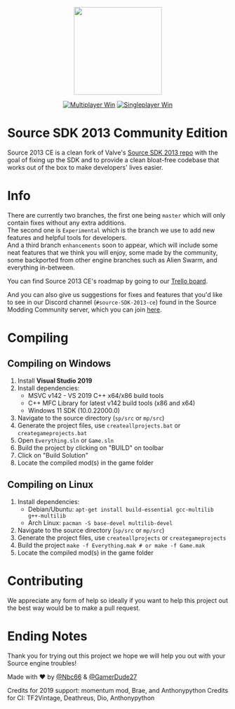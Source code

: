 <p align="center">
  <img src=".assets/sdk2013ce.png" width="200" height="200">
</p>

<div align="center">

 <a href="">[![Multiplayer Win](https://github.com/Nbc66/source-sdk-2013-ce/actions/workflows/MP_windows.yml/badge.svg)](https://github.com/Nbc66/source-sdk-2013-ce/actions/workflows/MP_windows.yml)</a>
<a href="">[![Singleplayer Win](https://github.com/Nbc66/source-sdk-2013-ce/actions/workflows/SP_windows.yml/badge.svg)](https://github.com/Nbc66/source-sdk-2013-ce/actions/workflows/SP_windows.yml)</a>

</div>

# Source SDK 2013 Community Edition
Source 2013 CE is a clean fork of Valve's [Source SDK 2013 repo](https://github.com/valveSoftware/source-sdk-2013) 
with the goal of fixing up the SDK and to provide a clean bloat-free codebase that works out of the box to make developers' lives easier.

# Info
There are currently two branches, the first one being `master` which will only contain fixes without any extra additions.</br>
The second one is `Experimental` which is the branch we use to add new features and helpful tools for developers.</br>
And a third branch `enhancements` soon to appear, which will include some neat features that we think you will enjoy, 
some made by the community, some backported from other engine branches such as Alien Swarm, and everything in-between.

You can find Source 2013 CE's roadmap by going to our [Trello board](https://trello.com/b/MOxQ2iai/source-sdk-2013-community-edition).

And you can also give us suggestions for fixes and features that you'd like to see in our Discord channel (`#source-SDK-2013-ce`) found in the 
Source Modding Community server, which you can join [here](https://discord.gg/BD6WpY5).

# Compiling

## Compiling on Windows
1. Install **Visual Studio 2019**
2. Install dependencies:
	- MSVC v142 - VS 2019 C++ x64/x86 build tools
	- C++ MFC Library for latest v142 build tools (x86 and x64)
	- Windows 11 SDK (10.0.22000.0)
3. Navigate to the source directory (`sp/src` or `mp/src`)
4. Generate the project files, use `createallprojects.bat` or `creategameprojects.bat`
5. Open `Everything.sln` or `Game.sln`
6. Build the project by clicking on "BUILD" on toolbar
7. Click on "Build Solution"
8. Locate the compiled mod(s) in the game folder

## Compiling on Linux
1. Install dependencies:
	- Debian/Ubuntu: `apt-get install build-essential gcc-multilib g++-multilib`
	- Arch Linux: `pacman -S base-devel multilib-devel`
2. Navigate to the source directory (`sp/src` or `mp/src`)
3. Generate the project files, use `createallprojects` or `creategameprojects`
4. Build the project `make -f Everything.mak # or make -f Game.mak`
5. Locate the compiled mod(s) in the game folder

# Contributing
We appreciate any form of help so ideally if you want to help this project out the best way would be to make a pull request.

# Ending Notes
Thank you for trying out this project we hope we will help you out with your Source engine troubles!

Made with :heart: by [@Nbc66](https://github.com/Nbc66) & [@GamerDude27](https://github.com/GamerDude27)

Credits for 2019 support: momentum mod, Brae, and Anthonypython
Credits for CI: TF2Vintage, Deathreus, Dio, Anthonypython
